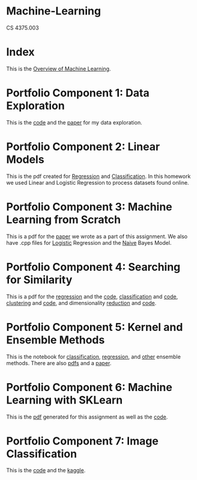 # Machine-Learning
CS 4375.003

# Index

This is the [Overview of Machine Learning](https://github.com/wttkirby/Machine-Learning/blob/main/Overview.pdf).

# Portfolio Component 1: Data Exploration

This is the [code](https://github.com/wttkirby/Machine-Learning/blob/main/Assignment%201.cpp) and the [paper](https://github.com/wttkirby/Machine-Learning/blob/main/Assignment%201%20Paper.docx) for my data exploration.

# Portfolio Component 2: Linear Models

This is the pdf created for [Regression](https://github.com/wttkirby/Machine-Learning/blob/main/Linear%20Models/Regression.pdf) and [Classification](https://github.com/wttkirby/Machine-Learning/blob/main/Linear%20Models/Classification.pdf). In this homework we used Linear and Logistic Regression to process datasets found online.

# Portfolio Component 3: Machine Learning from Scratch

This is a pdf for the [paper](https://github.com/wttkirby/Machine-Learning/blob/main/ML%20Algorithms%20from%20Scratch/Machine%20Learning%20with%20C%2B%2B.pdf) we wrote as a part of this assignment. We also have .cpp files for [Logistic](https://github.com/wttkirby/Machine-Learning/blob/main/ML%20Algorithms%20from%20Scratch/LogisticRegression.cpp) Regression and the [Naive](https://github.com/wttkirby/Machine-Learning/blob/main/ML%20Algorithms%20from%20Scratch/NaiveBayes.cpp) Bayes Model.


# Portfolio Component 4: Searching for Similarity
This is a pdf for the [regression](https://github.com/wttkirby/Machine-Learning/blob/main/Searching%20for%20Similarity/Regression.pdf) and the [code](https://github.com/wttkirby/Machine-Learning/blob/main/Searching%20for%20Similarity/Regression.Rmd), [classification](https://github.com/wttkirby/Machine-Learning/blob/main/Searching%20for%20Similarity/Classification.pdf) and [code](https://github.com/wttkirby/Machine-Learning/blob/main/Searching%20for%20Similarity/Classification.Rmd), [clustering](https://github.com/wttkirby/Machine-Learning/blob/main/Searching%20for%20Similarity/Clustering.pdf) and [code](https://github.com/wttkirby/Machine-Learning/blob/main/Searching%20for%20Similarity/Clustering.Rmd), and dimensionality [reduction](https://github.com/wttkirby/Machine-Learning/blob/main/Searching%20for%20Similarity/Dimensionality_Reduction.pdf) and [code](https://github.com/wttkirby/Machine-Learning/blob/main/Searching%20for%20Similarity/Dimensionality_Reduction.Rmd).

# Portfolio Component 5: Kernel and Ensemble Methods

This is the notebook for [classification](https://github.com/wttkirby/Machine-Learning/blob/main/Kernel%20and%20Ensemble%20Methods/Classification.Rmd), [regression](https://github.com/wttkirby/Machine-Learning/blob/main/Kernel%20and%20Ensemble%20Methods/Regression.Rmd), and [other](https://github.com/wttkirby/Machine-Learning/blob/main/Kernel%20and%20Ensemble%20Methods/Ensemble.Rmd) ensemble methods. There are also [pdfs](https://github.com/wttkirby/Machine-Learning/tree/main/Kernel%20and%20Ensemble%20Methods) and a [paper](https://github.com/wttkirby/Machine-Learning/blob/main/Kernel%20and%20Ensemble%20Methods/Kernel_and_Ensemble_Methods_NarrativeDoc.pdf).

# Portfolio Component 6: Machine Learning with SKLearn

This is the [pdf](https://github.com/wttkirby/Machine-Learning/blob/main/ML%20with%20SKLearn/Portfolio_Assignment_ML_with_sklearn.pdf) generated for this assignment as well as the [code](https://github.com/wttkirby/Machine-Learning/blob/main/ML%20with%20SKLearn/Portfolio_Assignment_ML_with_sklearn.ipynb).

# Portfolio Component 7: Image Classification

This is the [code](https://github.com/wttkirby/Machine-Learning/blob/main/Image%20Classification/pre-processed-snake-images-update.ipynb) and the [kaggle](https://www.kaggle.com/code/wybite/pre-processed-snake-images-update).
